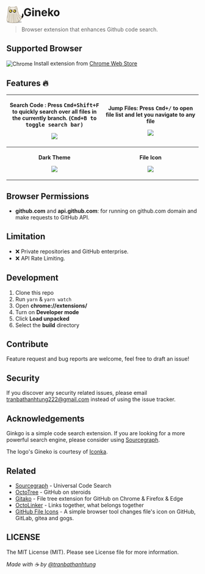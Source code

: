# <img src="src/assets/icons/icon-128x128.png" width="45" align="left" /> Gineko

> Browser extension that enhances Github code search.

## Supported Browser

<img alt="Chrome" src="https://img.icons8.com/fluent/24/000000/chrome.png" align="center"/> Install extension from [Chrome Web Store](https://chrome.google.com/webstore/detail/gineko-github-code-search/kcehbgaiaeifnpdhleceeckldighdlgk)

## Features 🔥

<table>
	<tr>
		<th width="50%">
			<p><a title="search-code"></a> Search Code : Press <kbd>Cmd+Shift+F</kbd> to quickly search over all files in the currently branch. (<kbd>Cmd+B</kdb> to toggle search bar)
			<p><img src="https://user-images.githubusercontent.com/26837622/105045509-910ddb80-5a9a-11eb-9b56-46cbd43b3373.png">
		<th width="50%">
			<p><a title="jump-files"></a> Jump Files: Press <kbd>Cmd+/</kbd> to open file list and let you navigate to any file
			<p><img src="https://user-images.githubusercontent.com/26837622/105046013-24471100-5a9b-11eb-8e0c-196e84a1b359.png">
  <tr>
		<th width="50%">
			<p><a title="dark-theme"></a> Dark Theme
			<p><img src="https://user-images.githubusercontent.com/26837622/105046657-f44c3d80-5a9b-11eb-9472-ef3a377ae417.png">
    <th width="50%">
			<p><a title="dark-theme"></a> File Icon
			<p><img src="https://user-images.githubusercontent.com/26837622/105047317-bd2a5c00-5a9c-11eb-84b5-c822ecfc93de.png">
</table>

## Browser Permissions

- **github.com** and **api.github.com**: for running on github.com domain and make requests to GitHub API.

## Limitation

- ❌ Private repositories and GitHub enterprise.
- ❌ API Rate Limiting.

## Development

1. Clone this repo
2. Run `yarn` & `yarn watch`
3. Open **chrome://extensions/**
4. Turn on **Developer mode**
5. Click **Load unpacked**
6. Select the **build** directory

## Contribute

Feature request and bug reports are welcome, feel free to draft an issue!

## Security

If you discover any security related issues, please email tranbathanhtung222@gmail.com instead of using the issue tracker.

## Acknowledgements

Ginkgo is a simple code search extension. If you are looking for a more powerful search engine, please consider using [Sourcegraph](https://about.sourcegraph.com/).

The logo's Gineko is courtesy of [Iconka](http://www.iconka.com/).

## Related

- [Sourcegraph](https://github.com/sourcegraph/sourcegraph/tree/main/client/browser) - Universal Code Search
- [OctoTree](https://github.com/ovity/octotree) - GitHub on steroids
- [Gitako](https://github.com/EnixCoda/Gitako) - File tree extension for GitHub on Chrome & Firefox & Edge
- [OctoLinker](https://github.com/OctoLinker/OctoLinker) - Links together, what belongs together
- [GitHub File Icons](https://github.com/homerchen19/github-file-icons) - A simple browser tool changes file's icon on GitHub, GitLab, gitea and gogs.


## LICENSE

The MIT License (MIT). Please see License file for more information.

_Made with ☕ by [@tranbathanhtung](https://twitter.com/TrnBThanhTng1)_




